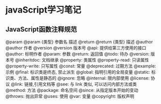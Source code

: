 # javaScript学习笔记
## JavaScript函数注释规范
@param 	@param {类型} 参数名 描述
@return 	@return {类型} 描述
@author 	@author 作者
@version 	@version 版本号
@api: 提供给第三方使用的接口
@author: 标明作者
@param: 参数
@return: 返回值
@todo: 待办
@version: 版本号
@inheritdoc: 文档继承
@property: 类属性
@property-read: 只读属性
@property-write: 只写属性
@const: 常量
@deprecated: 过期方法
@example: 示例
@final: 标识类是终态, 禁止派生
@global: 指明引用的全局变量
@static: 标识类、方法、属性是静态的
@ignore: 忽略
@internal: 限内部使用
@license: 协议
@link: 链接,引用文档等
@see: 与 link 类似, 可以访问内部方法或类
@method: 方法
@package: 命名空间
@since: 从指定版本开始的变动
@throws: 抛出异常
@uses: 使用
@var: 变量
@copyright: 版权声明
